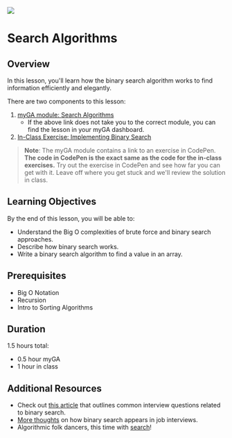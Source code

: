 ![](https://ga-dash.s3.amazonaws.com/production/assets/logo-9f88ae6c9c3871690e33280fcf557f33.png) 

# Search Algorithms

## Overview
In this lesson, you'll learn how the binary search algorithm works to find information efficiently and elegantly.

There are two components to this lesson:
1. [myGA module: Search Algorithms](https://my.generalassemb.ly/activities/633)
    -   If the above link does not take you to the correct module, you can find the lesson in your myGA dashboard.
2. [In-Class Exercise: Implementing Binary Search](exercises/searches.js)

>**Note**: The myGA module contains a link to an exercise in CodePen. **The code in CodePen is the exact same as the code for the in-class exercises.** Try out the exercise in CodePen and see how far you can get with it. Leave off where you get stuck and we'll review the solution in class.

## Learning Objectives
By the end of this lesson, you will be able to:
- Understand the Big O complexities of brute force and binary search approaches.
- Describe how binary search works.
- Write a binary search algorithm to find a value in an array.

## Prerequisites
* Big O Notation
* Recursion
* Intro to Sorting Algorithms

## Duration
1.5 hours total:
* 0.5 hour myGA
* 1 hour in class

## Additional Resources
- Check out [this article](https://medium.com/@codingfreak/binary-search-practice-problems-4c856cd9f26c) that outlines common interview questions related to binary search.
- [More thoughts](http://blog.gainlo.co/index.php/2017/01/12/rotated-array-binary-search/) on how binary search appears in job interviews.
- Algorithmic folk dancers, this time with [search](https://www.youtube.com/watch?v=iP897Z5Nerk)!
